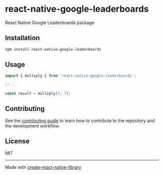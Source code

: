 # react-native-google-leaderboards

React Native Google Leaderboards package

## Installation

```sh
npm install react-native-google-leaderboards
```

## Usage


```js
import { multiply } from 'react-native-google-leaderboards';

// ...

const result = multiply(3, 7);
```


## Contributing

See the [contributing guide](CONTRIBUTING.md) to learn how to contribute to the repository and the development workflow.

## License

MIT

---

Made with [create-react-native-library](https://github.com/callstack/react-native-builder-bob)
